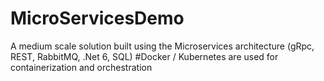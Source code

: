# MicroServicesDemo
A medium scale solution built using the Microservices architecture (gRpc, REST, RabbitMQ, .Net 6, SQL)
#Docker / Kubernetes are used for containerization and orchestration
